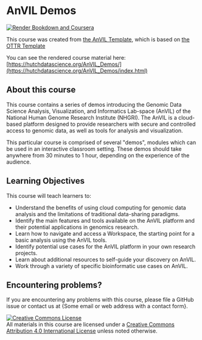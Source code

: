 # AnVIL Demos

[![Render Bookdown and Coursera](https://github.com/jhudsl/OTTR_Template/actions/workflows/render-all.yml/badge.svg)](https://github.com/jhudsl/OTTR_Template/actions/workflows/render-all.yml)

This course was created from [the AnVIL Template](https://github.com/jhudsl/AnVIL_bookdown_style), which is based on [the OTTR Template](https://github.com/jhudsl/OTTR_Template)

You can see the rendered course material here: [https://hutchdatascience.org/AnVIL_Demos/](https://hutchdatascience.org/AnVIL_Demos/index.html)

## About this course

This course contains a series of demos introducing the Genomic Data Science Analysis, Visualization, and Informatics Lab-space (AnVIL) of the National Human Genome Research Institute (NHGRI). The AnVIL is a cloud-based platform designed to provide researchers with secure and controlled access to genomic data, as well as tools for analysis and visualization.

This particular course is comprised of several "demos", modules which can be used in an interactive classroom setting. These demos should take anywhere from 30 minutes to 1 hour, depending on the experience of the audience.

## Learning Objectives


This course will teach learners to:  

- Understand the benefits of using cloud computing for genomic data analysis and the limitations of traditional data-sharing paradigms.
- Identify the main features and tools available on the AnVIL platform and their potential applications in genomics research.
- Learn how to navigate and access a Workspace, the starting point for a basic analysis using the AnVIL tools.
- Identify potential use cases for the AnVIL platform in your own research projects.
- Learn about additional resources to self-guide your discovery on AnVIL.
- Work through a variety of specific bioinformatic use cases on AnVIL.

## Encountering problems?

If you are encountering any problems with this course, please file a GitHub issue or contact us at {Some email or web address with a contact form}.

<a rel="license" href="http://creativecommons.org/licenses/by/4.0/"><img alt="Creative Commons License" style="border-width:0" src="https://i.creativecommons.org/l/by/4.0/88x31.png" /></a><br />All materials in this course are licensed under a <a rel="license" href="http://creativecommons.org/licenses/by/4.0/">Creative Commons Attribution 4.0 International License</a> unless noted otherwise.

